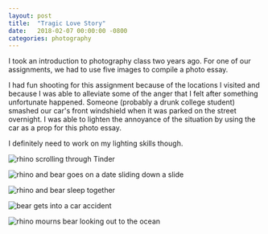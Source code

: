 ```yaml
---
layout: post
title:  "Tragic Love Story"
date:   2018-02-07 00:00:00 -0800
categories: photography
---
```


I took an introduction to photography class two years ago. For one of our assignments, we had to use five images to compile a photo essay.

I had fun shooting for this assignment because of the locations I visited and because I was able to alleviate some of the anger that I felt after something unfortunate happened. Someone (probably a drunk college student) smashed our car's front windshield when it was parked on the street overnight. I was able to lighten the annoyance of the situation by using the car as a prop for this photo essay.

I definitely need to work on my lighting skills though.

![rhino scrolling through Tinder](https://i.imgur.com/TvBpQRj.jpg)

![rhino and bear goes on a date sliding down a slide](https://i.imgur.com/q3SJBgo.jpg)

![rhino and bear sleep together](https://i.imgur.com/ngEsyTD.jpg)

![bear gets into a car accident](https://i.imgur.com/51KWrV8.jpg)

![rhino mourns bear looking out to the ocean](https://i.imgur.com/trMC2EB.jpg)
